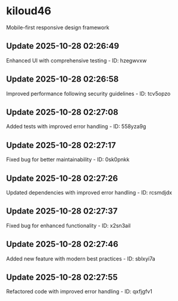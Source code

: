 # kiloud46
Mobile-first responsive design framework

## Update 2025-10-28 02:26:49
Enhanced UI with comprehensive testing - ID: hzegwvxw


## Update 2025-10-28 02:26:58
Improved performance following security guidelines - ID: tcv5opzo


## Update 2025-10-28 02:27:08
Added tests with improved error handling - ID: 558yza9g


## Update 2025-10-28 02:27:17
Fixed bug for better maintainability - ID: 0sk0pnkk


## Update 2025-10-28 02:27:26
Updated dependencies with improved error handling - ID: rcsmdjdx


## Update 2025-10-28 02:27:37
Fixed bug for enhanced functionality - ID: x2sn3ail


## Update 2025-10-28 02:27:46
Added new feature with modern best practices - ID: sblxyi7a


## Update 2025-10-28 02:27:55
Refactored code with improved error handling - ID: qxfjgfv1

